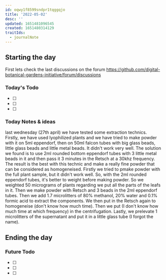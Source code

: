 ```yaml
---
id: oqwy1f8599sndpr1tqggqjo
title: '2022-05-02'
desc: ''
updated: 1651481096545
created: 1651480314129
traitIds:
  - journalNote
---
```



## Starting the day

First lets check the last discussions on the forum https://github.com/digital-botanical-gardens-initiative/forum/discussions

### Today's Todo 

- [ ] 
- [ ] 
- [ ] 

### Today Notes & ideas
last wednesday (27th april) we have tested some extraction technics. Firstly, we have used lyophilized plants and we have tried to make powder with it on 5ml eppendorf, then on 50ml falcon tubes with big glass beads, little glass beads and little metal beads. It didn't work very well. The solution we found is to use 2ml rounded bottom eppendorf tubes with 3 little metal beads in it and then pass it 3 minutes in the Retsch at a 30khz frequency. The result is the best with this technic and make a really fine powder that can be considered as homogeneised. Firstly we tried to pmake powder with the full plant sample, but it didn't work well. So, with the 2ml rounded eppendorf tubes, it's better to weight before making powder. So we weighted 50 micrograms of plants regarding we put all the parts of the leafs in it. Then we make powder with Retsch and 3 beads in the 2ml eppendorf tubes. Then we add 1.7 microlitters of 80% methanol, 20% water and 0.1% formic acid to extract the components. We then put in the Retsch again to homogeneise (don't know how much time). Then we put (I don't know how much time at which frequency) in the centrifugation. Lastly, we prelevate 1 microlitters of the supernatant and put it in a little glass tube (I forgot the name). 



## Ending the day

### Future Todo

- [ ] 
- [ ] 
- [ ] 
